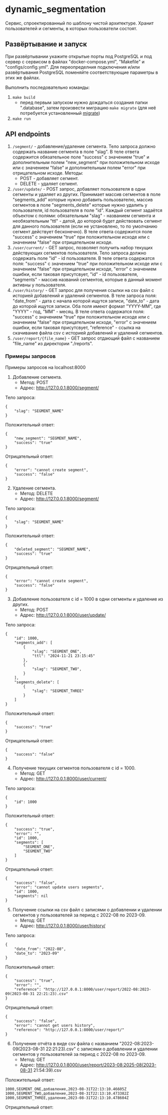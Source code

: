 # dynamic_segmentation

Сервис, спроектированный по шаблону чистой архитектуре. Хранит пользователей и сегменты, в которых пользователи состоят.

## Развёртывание и запуск

При развёртывании укажите открытые порты под PostgreSQL и под сервер с сервисом в файлах "docker-compose.yml", "Makefile" и "configs/config.yml". Для переопределния подключения и/или развёртывания PostgreSQL поменяйте соответствующие параметры в этих же файлах.

Выполнить последовательно команды:
1. `make build`
   - перед первым запуском нужно дождаться создания папки ".database", затем произвести миграцию `make migrate` (для неё потребуется установленный [migrate](https://www.geeksforgeeks.org/how-to-install-golang-migrate-on-ubuntu/))
2. `make run`

## API endpoints

1. `/segment/` - добавление/удаление сегмента. Тело запроса должно содержать название сегмента в поле "slag". В теле ответа содержится обязательное поле "success" с значением "true" и дополнительным полем "new_segment" при положительном исходе или с значением "false" и дополнительным полем "error" при отрицательном исходе. Методы:
   - POST - добавляет сегмент.
   - DELETE - удаляет сегмент.
2. `/user/update/` - POST запрос, добавляет пользователя в одни сегменты и удаляет из других. Принимает массив сегментов в поле "segments_add" которые нужно добавить пользователю, массив сегментов в поле "segments_delete" которые нужно удалить у пользователя, id пользователя в поле "id". Каждый сегмент задаётся объектом с полями: обязательным "slag" - названием сегмента и необязательным "ttl" - датой, до которой будет действовать сегмент для данного пользователя (если не установлено, то по умолчанию сегмент действует бесконечно). В теле ответа содержится поле "success" с значением "true" при положительном исходе или с значением "false" при отрицательном исходе.
3. `/user/current/` - GET запрос, позволяет получить набор текущих действующих сегментов пользователя. Тело запроса должно содержать поле "id" - id пользователя. В теле ответа содержатся поля: "success" с значением "true" при положительном исходе или с значением "false" при отрицательном исходе, "error" с значением ошибки, если таковая присутсвует, "id" - id пользователя, "segments" - массив названий сегментов, которые в данный момент активны у пользователя.
4. `/user/history/` - GET запрос для получения ссылки на csv файл с историей добавлений и удалений сегментов. В теле запроса поля: "date_from" - дата с начала которой ищутся записи, "date_to" - дата до которой ищутся записи. Оба поля имеют формат "YYYY-MM", где "YYYY" - год, "MM" - месяц. В теле ответа содержатся поля: "success" с значением "true" при положительном исходе или с значением "false" при отрицательном исходе, "error" с значением ошибки, если таковая присутсвует, "reference" - ссылка на скачивание файла csv с историей добавлений и удалений сегментов.
5. `/user/report/{file_name}` - GET запрос отдающий файл с названием "file_name" из директории "./reports".

### Примеры запросов

Примеры запросов на localhost:8000  
1. Добавление сегмента.
   - Метод: POST
   - Адрес: http://127.0.0.1:8000/segment/

Тело запроса:
```
{
    "slag": "SEGMENT_NAME"
}
```
Положительный ответ:
```
{
    "new_segment": "SEGMENT_NAME",
    "success": "true"
}
```
Отрицательный ответ:
```
{
    "error": "cannot create segment",
    "success": "false"
}
```

2. Удаление сегмента.
   - Метод: DELETE
   - Адрес: http://127.0.0.1:8000/segment/

Тело запроса:
```
{
    "slag": "SEGMENT_NAME"
}
```
Положительный ответ:
```
{
    "deleted_segment": "SEGMENT_NAME",
    "success": "true"
}
```
Отрицательный ответ:
```
{
    "error": "cannot create segment",
    "success": "false"
}
```

3. Добавление пользователя с id = 1000 в одни сегменты и удаление из других.
   - Метод: POST
   - Адрес: http://127.0.0.1:8000/user/update/

Тело запроса:
```
{
    "id": 1000,
    "segments_add": [
        {
            "slag": "SEGMENT_ONE",
            "ttl": "2024-11-21 23:15:45"
        },
        {
            "slag": "SEGMENT_TWO",
        }
    ],
    "segments_delete": [
        {
            "slag": "SEGMENT_THREE"
        }
    ]
}
```
Положительный ответ:
```
{
    "success": "true"
}
```
Отрицательный ответ:
```
{
    "success": "false"
}
```

4. Получение текущих сегментов пользователя с id = 1000.
   - Метод: GET
   - Адрес: http://127.0.0.1:8000/user/current/

Тело запроса:
```
{
    "id": 1000
}
```
Положительный ответ:
```
{
    "success": "true",
    "error": "",
    "id": 1000,
    "segments": [
        "SEGMENT_ONE",
        "SEGMENT_TWO"
    ]
}
```
Отрицательный ответ:
```
{
    "success": "false",
    "error": "cannot update users segments",
    "id": 1000,
    "segments": nil
}
```

5. Получение ссылки на csv файл с записями о добавлении и удалении сегментов у пользователей за период с 2022-08 по 2023-09.
   - Метод: GET
   - Адрес: http://127.0.0.1:8000/user/history/

Тело запроса:
```
{
    "date_from": "2022-08",
    "date_to": "2023-09"
}
```
Положительный ответ:
```
{
    "success": "true",
    "error": "",
    "reference": "http://127.0.0.1:8000/user/report/2022-08:2023-09(2023-08-31 22:21:23).csv"
}
```
Отрицательный ответ:
```
{
    "success": "false",
    "error": "cannot get users history",
    "reference": "http://127.0.0.1:8000/user/report/"
}
```

6. Получение отчёта в виде csv файла с названием "2022-08:2023-09(2023-08-31 22:21:23).csv" с записями о добавлении и удалении сегментов у пользователей за период с 2022-08 по 2023-09.
   - Метод: GET
   - Адрес: http://127.0.0.1:8000/user/report/2023-08:2025-08(2023-08-31 21:54:39).csv

Положительный ответ:
```
1000,SEGMENT_ONE,добавление,2023-08-31T22:13:10.46605Z
1000,SEGMENT_TWO,добавление,2023-08-31T22:13:10.473382Z
1000,SEGMENT_THREE,удаление,2023-08-31T22:13:10.478604Z
```
Отрицательный ответ:
```

```
